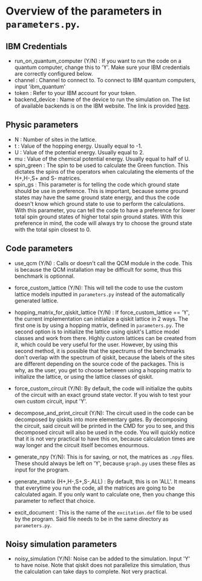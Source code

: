 # Overview of the parameters in `parameters.py`.

## IBM Credentials
- run_on_quantum_computer (Y/N) : If you want to run the code on a quantum computer, change this to 'Y'. Make sure your IBM credentials are correctly configured below.
- channel : Channel to connect to. To connect to IBM quantum computers, input 'ibm_quantum'
- token : Refer to your IBM account for your token.
- backend_device : Name of the device to run the simulation on. The list of available backends is on the IBM website. The link is provided [here](https://quantum-computing.ibm.com/services/resources?tab=yours).


## Physic parameters
- N : Number of sites in the lattice.
- t : Value of the hopping energy. Usually equal to -1.
- U : Value of the potential energy. Usually equal to 2.
- mu : Value of the chemical potential energy. Usually equal to half of U.
- spin_green : The spin to be used to calculate the Green function. This dictates the spins of the operators when calculating the elements of the H+,H-,S+ and S- matrices.
- spin_gs : This parameter is for telling the code which ground state should be use in preference. This is important, because some ground states may have the same ground state energy, and thus the code doesn't know which ground state to use to perform the calculations. With this parameter, you can tell the code to have a preference for lower total spin ground states of higher total spin ground states. With this preference in mind, the code will always try to choose the ground state with the total spin closest to 0.  


## Code parameters
- use_qcm (Y/N) : Calls or doesn't call the QCM module in the code. This is because the QCM installation may be difficult for some, thus this benchmark is optionnal.

- force_custom_lattice (Y/N): This will tell the code to use the custom lattice models inputted in `parameters.py` instead of the automatically generated lattice.
- hopping_matrix_for_qiskit_lattice (Y/N) : If force_custom_lattice == 'Y', the current implementation can initialize a qiskit lattice in 2 ways. The first one is by using a hopping matrix, defined in `parameters.py`. The second option is to initialize the lattice using qiskit's Lattice model classes and work from there. Highly custom lattices can be created from it, which could be very useful for the user. However, by using this second method, it is possible that the spectrums of the benchmarks don't overlap with the spectrum of qiskit, because the labels of the sites are different depending on the source code of the packages. This is why, as the user, you get to choose between using a hopping matrix to initialize the lattice, or using the lattice classes of qiskit. 

- force_custom_circuit (Y/N): By default, the code will initialize the qubits of the circuit with an exact ground state vector. If you wish to test your own custom circuit, input 'Y'.
- decompose_and_print_circuit (Y/N): The circuit used in the code can be decomposed by qiskits into more elementary gates. By decomposing the circuit, said circuit will be printed in the CMD for you to see, and this decomposed circuit will also be used in the code. You will quickly notice that it is not very practical to have this on, because calculation times are way longer and the circuit itself becomes enourmous.

- generate_npy (Y/N): This is for saving, or not, the matrices as `.npy` files. These should always be left on 'Y', because `graph.py` uses these files as input for the program.
- generate_matrix (H+,H-,S+,S-,ALL) : By default, this is on 'ALL'. It means that everytime you run the code, all the matrices are going to be calculated again. If you only want to calculate one, then you change this parameter to reflect that choice.    
- excit_document : This is the name of the `excitation.def` file to be used by the program. Said file needs to be in the same directory as `parameters.py`.


## Noisy simulation parameters
- noisy_simulation (Y/N): Noise can be added to the simulation. Input 'Y' to have noise. Note that qiskit does not parallelize this simulation, thus the calculation can take days to complete. Not very practical. 
